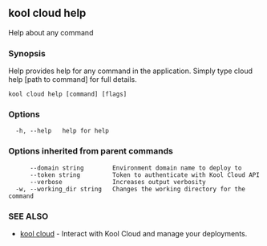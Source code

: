 ## kool cloud help

Help about any command

### Synopsis

Help provides help for any command in the application.
Simply type cloud help [path to command] for full details.

```
kool cloud help [command] [flags]
```

### Options

```
  -h, --help   help for help
```

### Options inherited from parent commands

```
      --domain string        Environment domain name to deploy to
      --token string         Token to authenticate with Kool Cloud API
      --verbose              Increases output verbosity
  -w, --working_dir string   Changes the working directory for the command
```

### SEE ALSO

* [kool cloud](kool_cloud)	 - Interact with Kool Cloud and manage your deployments.

